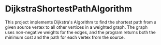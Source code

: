 # DijkstraShortestPathAlgorithm
This project implements Dijkstra's Algorithm to find the shortest path from a given source vertex to all other vertices in a weighted graph. The graph uses non-negative weights for the edges, and the program returns both the minimum cost and the path for each vertex from the source.

